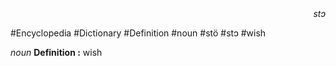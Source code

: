 
<div align="right"><i>stɔ</i></div>

#Encyclopedia #Dictionary #Definition #noun #stö #stɔ #wish

*noun*
**Definition :** wish